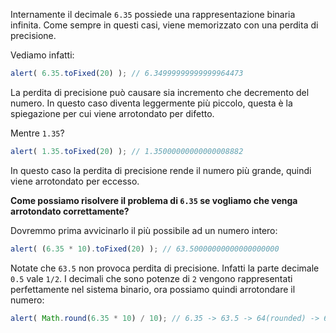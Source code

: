 Internamente il decimale `6.35` possiede una rappresentazione binaria infinita. Come sempre in questi casi, viene memorizzato con una perdita di precisione.

Vediamo infatti:

```js run
alert( 6.35.toFixed(20) ); // 6.34999999999999964473
```

La perdita di precisione può causare sia incremento che decremento del numero. In questo caso diventa leggermente più piccolo, questa è la spiegazione per cui viene arrotondato per difetto.

Mentre `1.35`?

```js run
alert( 1.35.toFixed(20) ); // 1.35000000000000008882
```

In questo caso la perdita di precisione rende il numero più grande, quindi viene arrotondato per eccesso.

**Come possiamo risolvere il problema di `6.35` se vogliamo che venga arrotondato correttamente?**

Dovremmo prima avvicinarlo il più possibile ad un numero intero:

```js run
alert( (6.35 * 10).toFixed(20) ); // 63.50000000000000000000
```

Notate che `63.5` non provoca perdita di precisione. Infatti la parte decimale `0.5` vale `1/2`. I decimali che sono potenze di `2` vengono rappresentati perfettamente nel sistema binario, ora possiamo quindi arrotondare il numero:


```js run
alert( Math.round(6.35 * 10) / 10); // 6.35 -> 63.5 -> 64(rounded) -> 6.4
```

